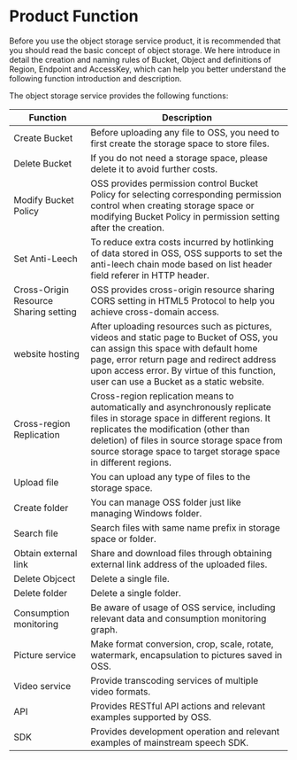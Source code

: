 # Product Function

Before you use the object storage service product, it is recommended that you should read the basic concept of object storage. We here introduce in detail the creation and naming rules of Bucket, Object and definitions of Region, Endpoint and AccessKey, which can help you better understand the following function introduction and description.

The object storage service provides the following functions:

|Function|Description|
|-|-|
|Create Bucket|Before uploading any file to OSS, you need to first create the storage space to store files. |
|Delete Bucket|If you do not need a storage space, please delete it to avoid further costs. |
|Modify Bucket Policy |OSS provides permission control Bucket Policy for selecting corresponding permission control when creating storage space or modifying Bucket Policy in permission setting after the creation. |
|Set Anti-Leech|To reduce extra costs incurred by hotlinking of data stored in OSS, OSS supports to set the anti-leech chain mode based on list header field referer in HTTP header. |
|Cross-Origin Resource Sharing setting |OSS provides cross-origin resource sharing CORS setting in HTML5 Protocol to help you achieve cross-domain access. |
|website hosting|After uploading resources such as pictures, videos and static page to Bucket of OSS, you can assign this space with default home page, error return page and redirect address upon access error. By virtue of this function, user can use a Bucket as a static website. |
|Cross-region Replication |Cross-region replication means to automatically and asynchronously replicate files in storage space in different regions. It replicates the modification (other than deletion) of files in source storage space from source storage space to target storage space in different regions. |
|Upload file|You can upload any type of files to the storage space. |
|Create folder|You can manage OSS folder just like managing Windows folder. |
|Search file|Search files with same name prefix in storage space or folder. |
|Obtain external link|Share and download files through obtaining external link address of the uploaded files. |
|Delete Objcect|Delete a single file. |
|Delete folder|Delete a single folder. |
|Consumption monitoring|Be aware of usage of OSS service, including relevant data and consumption monitoring graph. |
|Picture service|Make format conversion, crop, scale, rotate, watermark, encapsulation to pictures saved in OSS. |
|Video service|Provide transcoding services of multiple video formats. |
|API|Provides RESTful API actions and relevant examples supported by OSS. |
|SDK|Provides development operation and relevant examples of mainstream speech SDK. |
